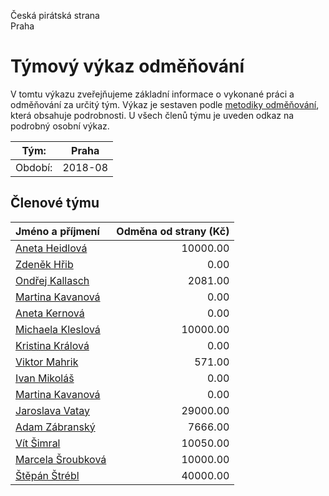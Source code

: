 Česká pirátská strana  
Praha

Týmový výkaz odměňování
===========================

V tomtu výkazu zveřejňujeme základní informace o vykonané práci a odměňování
za určitý tým. Výkaz je sestaven podle [metodiky odměňování][metodika],
která obsahuje podrobnosti. U všech členů týmu je uveden odkaz na podrobný osobní výkaz.

Tým:                     | Praha
-----------------------  | --------------------
Období:                  | 2018-08

Členové týmu
--------------

| Jméno a příjmení                        |   Odměna od strany (Kč) |
|:----------------------------------------|------------------------:|
| [Aneta Heidlová](aneta-heidlova/)       |                10000.00 |
| [Zdeněk Hřib](zdenek-hrib/)             |                    0.00 |
| [Ondřej Kallasch](ondrej-kallasch/)     |                 2081.00 |
| [Martina Kavanová](martina-kavanova/)   |                    0.00 |
| [Aneta Kernová](aneta-kernova/)         |                    0.00 |
| [Michaela Kleslová](michaela-kleslova/) |                10000.00 |
| [Kristina Králová](kristina-kralova/)   |                    0.00 |
| [Viktor Mahrik](viktor-mahrik/)         |                  571.00 |
| [Ivan Mikoláš](ivan-mikolas/)           |                    0.00 |
| [Martina Kavanová](martina-kavanova/)   |                    0.00 |
| [Jaroslava Vatay](jaroslava-vatay/)     |                29000.00 |
| [Adam Zábranský](adam-zabransky/)       |                 7666.00 |
| [Vít Šimral](vit-simral/)               |                10050.00 |
| [Marcela Šroubková](marcela-sroubkova/) |                10000.00 |
| [Štěpán Štrébl](stepan-strebl/)         |                40000.00 |


[metodika]: https://redmine.pirati.cz/projects/po/wiki/Odmenovani
